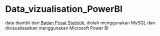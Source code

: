 # Data_vizualisation_PowerBI
data diambil dari [Badan Pusat Statistik](https://www.bps.go.id/publication/2020/08/31/6a9e70d6154fde75499239e6/statistik-perumahan-dan-permukiman-2019.html), diolah menggunakan MySQL dan divisualisasikan menggunakan Microsoft Power BI
